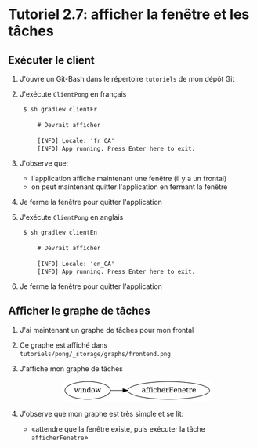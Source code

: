 # Tutoriel 2.7: afficher la fenêtre et les tâches

## Exécuter le client

1. J'ouvre un Git-Bash dans le répertoire `tutoriels` de mon dépôt Git

1. J'exécute `ClientPong` en français

        $ sh gradlew clientFr

            # Devrait afficher

            [INFO] Locale: 'fr_CA'
            [INFO] App running. Press Enter here to exit.

1. J'observe que:
    * l'application affiche maintenant une fenêtre (il y a un frontal)
    * on peut maintenant quitter l'application en fermant la fenêtre

1. Je ferme la fenêtre pour quitter l'application

1. J'exécute `ClientPong` en anglais

        $ sh gradlew clientEn

            # Devrait afficher

            [INFO] Locale: 'en_CA'
            [INFO] App running. Press Enter here to exit.

1. Je ferme la fenêtre pour quitter l'application


## Afficher le graphe de tâches

1. J'ai maintenant un graphe de tâches pour mon frontal

1. Ce graphe est affiché dans `tutoriels/pong/_storage/graphs/frontend.png`

1. J'affiche mon graphe de tâches

    <center>
        <img src="frontend.png" />
    </center>

1. J'observe que mon graphe est très simple et se lit:
    * «attendre que la fenêtre existe, puis exécuter la tâche `afficherFenetre`»


